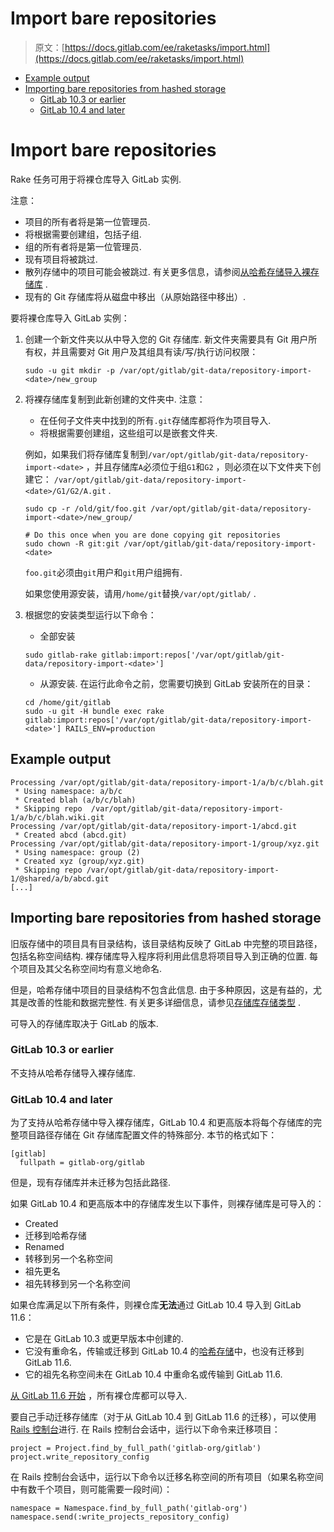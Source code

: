 # Import bare repositories

> 原文：[https://docs.gitlab.com/ee/raketasks/import.html](https://docs.gitlab.com/ee/raketasks/import.html)

*   [Example output](#example-output)
*   [Importing bare repositories from hashed storage](#importing-bare-repositories-from-hashed-storage)
    *   [GitLab 10.3 or earlier](#gitlab-103-or-earlier)
    *   [GitLab 10.4 and later](#gitlab-104-and-later)

# Import bare repositories[](#import-bare-repositories-core-only "Permalink")

Rake 任务可用于将裸仓库导入 GitLab 实例.

注意：

*   项目的所有者将是第一位管理员.
*   将根据需要创建组，包括子组.
*   组的所有者将是第一位管理员.
*   现有项目将被跳过.
*   散列存储中的项目可能会被跳过. 有关更多信息，请参阅[从哈希存储导入裸存储库](#importing-bare-repositories-from-hashed-storage) .
*   现有的 Git 存储库将从磁盘中移出（从原始路径中移出）.

要将裸仓库导入 GitLab 实例：

1.  创建一个新文件夹以从中导入您的 Git 存储库. 新文件夹需要具有 Git 用户所有权，并且需要对 Git 用户及其组具有读/写/执行访问权限：

    ```
    sudo -u git mkdir -p /var/opt/gitlab/git-data/repository-import-<date>/new_group 
    ```

2.  将裸存储库复制到此新创建的文件夹中. 注意：

    *   在任何子文件夹中找到的所有`.git`存储库都将作为项目导入.
    *   将根据需要创建组，这些组可以是嵌套文件夹.

    例如，如果我们将存储库复制到`/var/opt/gitlab/git-data/repository-import-<date>` ，并且存储库`A`必须位于组`G1`和`G2` ，则必须在以下文件夹下创建它： `/var/opt/gitlab/git-data/repository-import-<date>/G1/G2/A.git` .

    ```
    sudo cp -r /old/git/foo.git /var/opt/gitlab/git-data/repository-import-<date>/new_group/

    # Do this once when you are done copying git repositories
    sudo chown -R git:git /var/opt/gitlab/git-data/repository-import-<date> 
    ```

    `foo.git`必须由`git`用户和`git`用户组拥有.

    如果您使用源安装，请用`/home/git`替换`/var/opt/gitlab/` .

3.  根据您的安装类型运行以下命令：

    *   全部安装

    ```
    sudo gitlab-rake gitlab:import:repos['/var/opt/gitlab/git-data/repository-import-<date>'] 
    ```

    *   从源安装. 在运行此命令之前，您需要切换到 GitLab 安装所在的目录：

    ```
    cd /home/git/gitlab
    sudo -u git -H bundle exec rake gitlab:import:repos['/var/opt/gitlab/git-data/repository-import-<date>'] RAILS_ENV=production 
    ```

## Example output[](#example-output "Permalink")

```
Processing /var/opt/gitlab/git-data/repository-import-1/a/b/c/blah.git
 * Using namespace: a/b/c
 * Created blah (a/b/c/blah)
 * Skipping repo  /var/opt/gitlab/git-data/repository-import-1/a/b/c/blah.wiki.git
Processing /var/opt/gitlab/git-data/repository-import-1/abcd.git
 * Created abcd (abcd.git)
Processing /var/opt/gitlab/git-data/repository-import-1/group/xyz.git
 * Using namespace: group (2)
 * Created xyz (group/xyz.git)
 * Skipping repo /var/opt/gitlab/git-data/repository-import-1/@shared/a/b/abcd.git
[...] 
```

## Importing bare repositories from hashed storage[](#importing-bare-repositories-from-hashed-storage "Permalink")

旧版存储中的项目具有目录结构，该目录结构反映了 GitLab 中完整的项目路径，包括名称空间结构. 裸存储库导入程序将利用此信息将项目导入到正确的位置. 每个项目及其父名称空间均有意义地命名.

但是，哈希存储中项目的目录结构不包含此信息. 由于多种原因，这是有益的，尤其是改善的性能和数据完整性. 有关更多详细信息，请参见[存储库存储类型](../administration/repository_storage_types.html) .

可导入的存储库取决于 GitLab 的版本.

### GitLab 10.3 or earlier[](#gitlab-103-or-earlier "Permalink")

不支持从哈希存储导入裸存储库.

### GitLab 10.4 and later[](#gitlab-104-and-later "Permalink")

为了支持从哈希存储中导入裸存储库，GitLab 10.4 和更高版本将每个存储库的完整项目路径存储在 Git 存储库配置文件的特殊部分. 本节的格式如下：

```
[gitlab]
  fullpath = gitlab-org/gitlab 
```

但是，现有存储库并未迁移为包括此路径.

如果 GitLab 10.4 和更高版本中的存储库发生以下事件，则裸存储库是可导入的：

*   Created
*   迁移到哈希存储
*   Renamed
*   转移到另一个名称空间
*   祖先更名
*   祖先转移到另一个名称空间

如果仓库满足以下所有条件，则裸仓库**无法**通过 GitLab 10.4 导入到 GitLab 11.6：

*   它是在 GitLab 10.3 或更早版本中创建的.
*   它没有重命名，传输或迁移到 GitLab 10.4 的[哈希存储](../administration/repository_storage_types.html#hashed-storage)中，也没有迁移到 GitLab 11.6.
*   它的祖先名称空间未在 GitLab 10.4 中重命名或传输到 GitLab 11.6.

[从 GitLab 11.6 开始](https://gitlab.com/gitlab-org/gitlab-foss/-/issues/41776) ，所有裸仓库都可以导入.

要自己手动迁移存储库（对于从 GitLab 10.4 到 GitLab 11.6 的迁移），可以使用[Rails 控制台](../administration/troubleshooting/debug.html#starting-a-rails-console-session)进行. 在 Rails 控制台会话中，运行以下命令来迁移项目：

```
project = Project.find_by_full_path('gitlab-org/gitlab')
project.write_repository_config 
```

在 Rails 控制台会话中，运行以下命令以迁移名称空间的所有项目（如果名称空间中有数千个项目，则可能需要一段时间）：

```
namespace = Namespace.find_by_full_path('gitlab-org')
namespace.send(:write_projects_repository_config) 
```